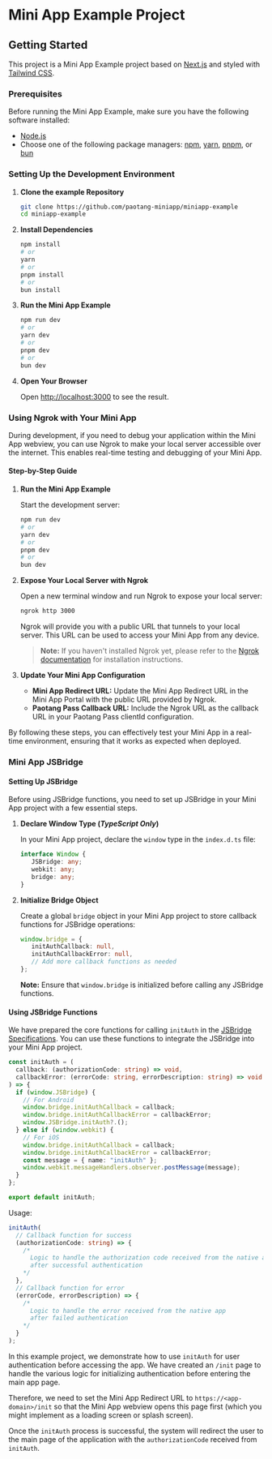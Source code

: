 # Mini App Example Project

## Getting Started

This project is a Mini App Example project based on [Next.js](https://nextjs.org/) and styled with [Tailwind CSS](https://tailwindcss.com/).

### Prerequisites

Before running the Mini App Example, make sure you have the following software installed:

- [Node.js](https://nodejs.org/)
- Choose one of the following package managers: [npm](https://www.npmjs.com/), [yarn](https://yarnpkg.com/), [pnpm](https://pnpm.io/), or [bun](https://bun.sh/)

### Setting Up the Development Environment

1. **Clone the example Repository**

   ```bash
   git clone https://github.com/paotang-miniapp/miniapp-example
   cd miniapp-example
   ```

2. **Install Dependencies**

   ```bash
   npm install
   # or
   yarn
   # or
   pnpm install
   # or
   bun install
   ```

3. **Run the Mini App Example**

   ```bash
   npm run dev
   # or
   yarn dev
   # or
   pnpm dev
   # or
   bun dev
   ```

4. **Open Your Browser**

   Open [http://localhost:3000](http://localhost:3000) to see the result.

### Using Ngrok with Your Mini App

During development, if you need to debug your application within the Mini App webview, you can use Ngrok to make your local server accessible over the internet. This enables real-time testing and debugging of your Mini App.

#### Step-by-Step Guide

1. **Run the Mini App Example**

   Start the development server:

   ```bash
   npm run dev
   # or
   yarn dev
   # or
   pnpm dev
   # or
   bun dev
   ```

2. **Expose Your Local Server with Ngrok**

   Open a new terminal window and run Ngrok to expose your local server:

   ```bash
   ngrok http 3000
   ```

   Ngrok will provide you with a public URL that tunnels to your local server. This URL can be used to access your Mini App from any device.

   > **Note:** If you haven't installed Ngrok yet, please refer to the [Ngrok documentation](https://ngrok.com/docs) for installation instructions.

3. **Update Your Mini App Configuration**

   - **Mini App Redirect URL:** Update the Mini App Redirect URL in the Mini App Portal with the public URL provided by Ngrok.
   - **Paotang Pass Callback URL:** Include the Ngrok URL as the callback URL in your Paotang Pass clientId configuration.

By following these steps, you can effectively test your Mini App in a real-time environment, ensuring that it works as expected when deployed.

### Mini App JSBridge

#### Setting Up JSBridge

Before using JSBridge functions, you need to set up JSBridge in your Mini App project with a few essential steps.

1. **Declare Window Type (***TypeScript Only***)**

   In your Mini App project, declare the `window` type in the `index.d.ts` file:

   ```typescript
   interface Window {
      JSBridge: any;
      webkit: any;
      bridge: any;
   }
   ```

2. **Initialize Bridge Object**

   Create a global `bridge` object in your Mini App project to store callback functions for JSBridge operations:

   ```typescript
   window.bridge = {
      initAuthCallback: null,
      initAuthCallbackError: null,
      // Add more callback functions as needed
   };
   ```

   **Note:** Ensure that `window.bridge` is initialized before calling any JSBridge functions.

#### Using JSBridge Functions

We have prepared the core functions for calling `initAuth` in the [JSBridge Specifications](https://ktbinnovation.atlassian.net/wiki/spaces/MA/pages/3498704972/JSBridge+Specifications#initAuth). You can use these functions to integrate the JSBridge into your Mini App project.

```typescript
const initAuth = (
  callback: (authorizationCode: string) => void,
  callbackError: (errorCode: string, errorDescription: string) => void
) => {
  if (window.JSBridge) {
    // For Android
    window.bridge.initAuthCallback = callback;
    window.bridge.initAuthCallbackError = callbackError;
    window.JSBridge.initAuth?.();
  } else if (window.webkit) {
    // For iOS
    window.bridge.initAuthCallback = callback;
    window.bridge.initAuthCallbackError = callbackError;
    const message = { name: "initAuth" };
    window.webkit.messageHandlers.observer.postMessage(message);
  }
};

export default initAuth;
```

Usage:

```typescript
initAuth(
  // Callback function for success
  (authorizationCode: string) => {
    /*
      Logic to handle the authorization code received from the native app
      after successful authentication
    */
  },
  // Callback function for error
  (errorCode, errorDescription) => {
    /*
      Logic to handle the error received from the native app 
      after failed authentication
    */
  }
);
```

In this example project, we demonstrate how to use `initAuth` for user authentication before accessing the app. We have created an `/init` page to handle the various logic for initializing authentication before entering the main app page.

Therefore, we need to set the Mini App Redirect URL to `https://<app-domain>/init` so that the Mini App webview opens this page first (which you might implement as a loading screen or splash screen).

Once the `initAuth` process is successful, the system will redirect the user to the main page of the application with the `authorizationCode` received from `initAuth`.

